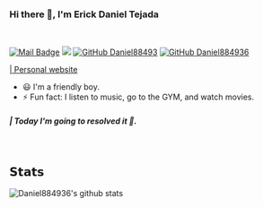 ### Hi there 👋, I'm Erick Daniel Tejada

</br>

[![Mail Badge](https://img.shields.io/badge/-tejadadaniel33-c0392b?style=flat-square&labelColor=c0392b&logo=gmail&logoColor=white)](mailto:tejadadaniel33@gmail.com)
[![](https://img.shields.io/badge/-Erick%20Tejada-blue?style=flat-square&logo=Linkedin&logoColor=white&link=https://www.linkedin.com/in/erick-daniel-tejada-738aaa1a9)](https://www.linkedin.com/in/erick-daniel-tejada-738aaa1a9)
[![GitHub Daniel88493](https://img.shields.io/badge/-@Daniel884936-%23181717?style=flat-square&logo=github)](https://github.com/Daniel884936)
[![GitHub Daniel884936](https://img.shields.io/github/followers/Daniel884936?label=follow&style=social)](https://github.com/Daniel884936)

<a href="https://quizzical-goldberg-92c372.netlify.app/">| Personal website</a>


<ul>
<li>😃  I'm a friendly boy.</li>
<li>⚡ Fun fact: I listen to music, go to the GYM, and watch movies. </li>
</ul>

##### | Today I'm going to resolved it 🙌. 
</br>

## 𝗦𝘁𝗮𝘁𝘀

![Daniel884936's github stats](https://github-readme-stats.vercel.app/api?username=Daniel884936&show_icons=true&theme=dark)



